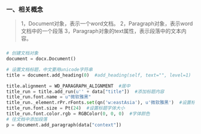 ### 一、相关概念

> 1，Document对象，表示一个word文档。
> 2，Paragraph对象，表示word文档中的一个段落
> 3，Paragraph对象的text属性，表示段落中的文本内容。

### 

```python
# 创建文档对象
document = docx.Document()

# 设置文档标题，中文要用unicode字符串
title = document.add_heading(0)  #add_heading(self, text="", level=1)  如果*level*为0，则样式设置为' Title '，如果*level*不在0-9范围内，则引发|ValueError|

title.alignment = WD_PARAGRAPH_ALIGNMENT  #居中
title_run = title.add_run(u'' + data["title"])  #添加标题内容
title_run.font.name = u"微软雅黑"
title_run._element.rPr.rFonts.set(qn('w:eastAsia'), u'微软雅黑')  #设置标题字体
title_run.font.size = Pt(24)  #设置标题字体大小
title_run.font.color.rgb = RGBColor(0, 0, 0)  #字体颜色
# 往文档中添加段落
p = document.add_paragraph(data["context"])
```


